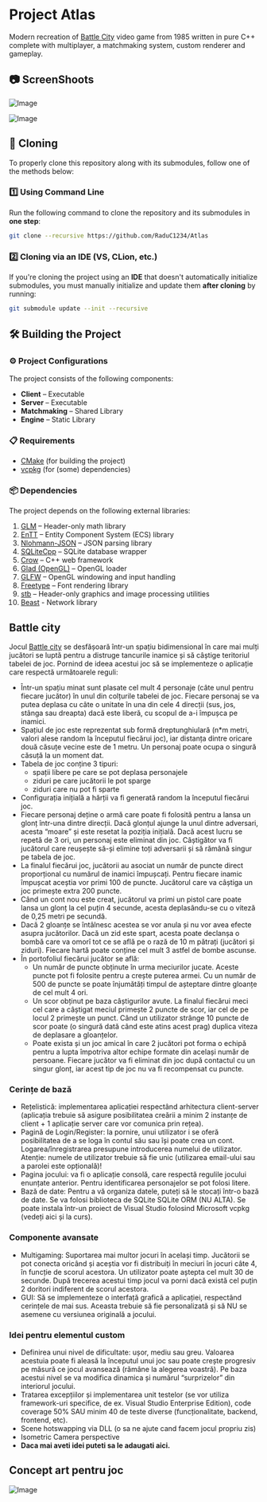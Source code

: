 # Project Atlas

Modern recreation of [Battle City](https://www.youtube.com/watch?v=MPsA5PtfdL0) video game from 1985 written in pure C++ complete with multiplayer, a matchmaking system, custom renderer and gameplay.

## 📷 ScreenShoots
![Image](https://github.com/user-attachments/assets/c03b79cb-4de6-4113-b6b7-bbd5e11c2e1d)

![Image](https://github.com/user-attachments/assets/cbd80973-61a5-482b-b3a7-0eafd8e24f3e)

## 📌 Cloning

To properly clone this repository along with its submodules, follow one of the methods below:

### 1️⃣ Using Command Line

Run the following command to clone the repository and its submodules in **one step**:

```sh
git clone --recursive https://github.com/RaduC1234/Atlas
```

### 2️⃣ Cloning via an IDE (VS, CLion, etc.)

If you're cloning the project using an **IDE** that doesn't automatically initialize submodules, you must manually initialize and update them **after cloning** by running:

```sh
git submodule update --init --recursive
```

## 🛠️ Building the Project

### ⚙️ Project Configurations

The project consists of the following components:

- **Client** – Executable
- **Server** – Executable
- **Matchmaking** – Shared Library
- **Engine** – Static Library

### 📋 Requirements

- [CMake](https://cmake.org/) (for building the project)
- [vcpkg](https://github.com/microsoft/vcpkg) (for (some) dependencies)

### 📦 Dependencies

The project depends on the following external libraries:

1. [GLM](https://github.com/g-truc/glm) – Header-only math library
2. [EnTT](https://github.com/skypjack/entt) – Entity Component System (ECS) library
3. [Nlohmann-JSON](https://github.com/nlohmann/json) – JSON parsing library
4. [SQLiteCpp](https://github.com/SRombauts/SQLiteCpp) – SQLite database wrapper
5. [Crow](https://github.com/CrowCpp/Crow) – C++ web framework
6. [Glad (OpenGL)](https://glad.dav1d.de/) – OpenGL loader
7. [GLFW](https://www.glfw.org/) – OpenGL windowing and input handling
8. [Freetype](https://github.com/freetype/freetype) – Font rendering library
9. [stb](https://github.com/nothings/stb) – Header-only graphics and image processing utilities
10. [Beast](https://github.com/boostorg/beast) - Network library

## Battle city

Jocul [Battle city](https://docs.google.com/document/d/1ZUAht8qgf-_eWXlgzBdUDsHmSIjltmKt4VtcDRZftMs/edit?tab=t.0#heading=h.7qep3k3doi7) se desfășoară într-un spațiu bidimensional în care mai mulți jucători se luptă pentru a distruge tancurile inamice și să câștige teritoriul tabelei de joc. Pornind de ideea acestui joc să se implementeze o aplicație care respectă următoarele reguli:

- Într-un spațiu minat sunt plasate cel mult 4 personaje (câte unul pentru fiecare jucător) în unul din colțurile tabelei de joc. Fiecare personaj se va putea deplasa cu câte o unitate în una din cele 4 direcții (sus, jos, stânga sau dreapta) dacă este liberă, cu scopul de a-i împușca pe inamici.
- Spațiul de joc este reprezentat sub formă dreptunghiulară (n\*m metri, valori alese random la începutul fiecărui joc), iar distanța dintre oricare două căsuțe vecine este de 1 metru. Un personaj poate ocupa o singură căsuță la un moment dat.
- Tabela de joc conține 3 tipuri:
  - spații libere pe care se pot deplasa personajele
  - ziduri pe care jucătorii le pot sparge
  - ziduri care nu pot fi sparte
- Configurația inițială a hărții va fi generată random la începutul fiecărui joc.
- Fiecare personaj deține o armă care poate fi folosită pentru a lansa un glonț într-una dintre direcții. Dacă glonțul ajunge la unul dintre adversari, acesta “moare” și este resetat la poziția inițială. Dacă acest lucru se repetă de 3 ori, un personaj este eliminat din joc. Câștigător va fi jucătorul care reușește să-și elimine toți adversarii și să rămână singur pe tabela de joc.
- La finalul fiecărui joc, jucătorii au asociat un număr de puncte direct proporțional cu numărul de inamici împușcați. Pentru fiecare inamic împușcat aceștia vor primi 100 de puncte. Jucătorul care va câștiga un joc primește extra 200 puncte.
- Când un cont nou este creat, jucătorul va primi un pistol care poate lansa un glonț la cel puțin 4 secunde, acesta deplasându-se cu o viteză de 0,25 metri pe secundă.
- Dacă 2 gloanțe se întâlnesc acestea se vor anula și nu vor avea efecte asupra jucătorilor. Dacă un zid este spart, acesta poate declanșa o bombă care va omorî tot ce se află pe o rază de 10 m pătrați (jucători și ziduri). Fiecare hartă poate conține cel mult 3 astfel de bombe ascunse.
- În portofoliul fiecărui jucător se află:
  - Un număr de puncte obținute în urma meciurilor jucate. Aceste puncte pot fi folosite pentru a crește puterea armei. Cu un număr de 500 de puncte se poate înjumătăți timpul de așteptare dintre gloanțe de cel mult 4 ori.
  - Un scor obținut pe baza câștigurilor avute. La finalul fiecărui meci cel care a câștigat meciul primește 2 puncte de scor, iar cel de pe locul 2 primește un punct. Când un utilizator strânge 10 puncte de scor poate (o singură dată când este atins acest prag) duplica viteza de deplasare a gloanțelor.
  - Poate exista și un joc amical în care 2 jucători pot forma o echipă pentru a lupta împotriva altor echipe formate din același număr de persoane. Fiecare jucător va fi eliminat din joc după contactul cu un singur glonț, iar acest tip de joc nu va fi recompensat cu puncte.

### Cerințe de bază

- Rețelistică: implementarea aplicației respectând arhitectura client-server (aplicația trebuie să asigure posibilitatea creării a minim 2 instanțe de client + 1 aplicație server care vor comunica prin rețea).
- Pagină de Login/Register: la pornire, unui utilizator i se oferă posibilitatea de a se loga în contul său sau își poate crea un cont. Logarea/înregistrarea presupune introducerea numelui de utilizator. Atenție: numele de utilizator trebuie să fie unic (utilizarea email-ului sau a parolei este opțională)!
- Pagina jocului: va fi o aplicație consolă, care respectă regulile jocului enunțate anterior. Pentru identificarea personajelor se pot folosi litere.
- Bază de date: Pentru a vă organiza datele, puteți să le stocați într-o bază de date. Se va folosi biblioteca de SQLite SQLite ORM (NU ALTA). Se poate instala într-un proiect de Visual Studio folosind Microsoft vcpkg (vedeți aici și la curs).

### Componente avansate

- Multigaming: Suportarea mai multor jocuri în același timp. Jucătorii se pot conecta oricând și aceștia vor fi distribuiți în meciuri în jocuri câte 4, în funcție de scorul acestora. Un utilizator poate aștepta cel mult 30 de secunde. După trecerea acestui timp jocul va porni dacă există cel puțin 2 doritori indiferent de scorul acestora.
- GUI: Să se implementeze o interfață grafică a aplicației, respectând cerințele de mai sus. Aceasta trebuie să fie personalizată și să NU se asemene cu versiunea originală a jocului.

### Idei pentru elementul custom

- Definirea unui nivel de dificultate: ușor, mediu sau greu. Valoarea acestuia poate fi aleasă la începutul unui joc sau poate crește progresiv pe măsură ce jocul avansează (rămâne la alegerea voastră). Pe baza acestui nivel se va modifica dinamica și numărul “surprizelor” din interiorul jocului.
- Tratarea excepțiilor și implementarea unit testelor (se vor utiliza framework-uri specifice, de ex. Visual Studio Enterprise Edition), code coverage 50% SAU minim 40 de teste diverse (funcționalitate, backend, frontend, etc).
- Scene hotswapping via DLL (o sa ne ajute cand facem jocul propriu zis)
- Isometric Camera perspective
- **Daca mai aveti idei puteti sa le adaugati aici.**

## Concept art pentru joc

![Image](https://github.com/user-attachments/assets/886782b6-95c8-4015-a0e8-372e41e6fdde)
